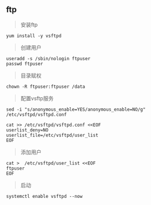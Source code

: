 ## ftp

> 安装ftp

    yum install -y vsftpd
    
> 创建用户

    useradd -s /sbin/nologin ftpuser
    passwd ftpuser
    
    
> 目录赋权

    chown -R ftpuser:ftpuser /data
    
> 配置vsftp服务

    sed -i "s/anonymous_enable=YES/anonymous_enable=NO/g" /etc/vsftpd/vsftpd.conf
    
    cat >> /etc/vsftpd/vsftpd.conf <<EOF
    userlist_deny=NO
    userlist_file=/etc/vsftpd/user_list
    EOF
    
> 添加用户

    cat >  /etc/vsftpd/user_list <<EOF
    ftpuser
    EOF
    
> 启动
    
    systemctl enable vsftpd --now